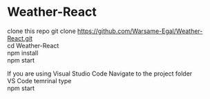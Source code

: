 # Weather-React

clone this repo git clone https://github.com/Warsame-Egal/Weather-React.git <br />
cd Weather-React <br />
npm install <br />
npm start


If you are using Visual Studio Code
Navigate to the project folder  <br />
VS Code temrinal type  <br />
npm start

